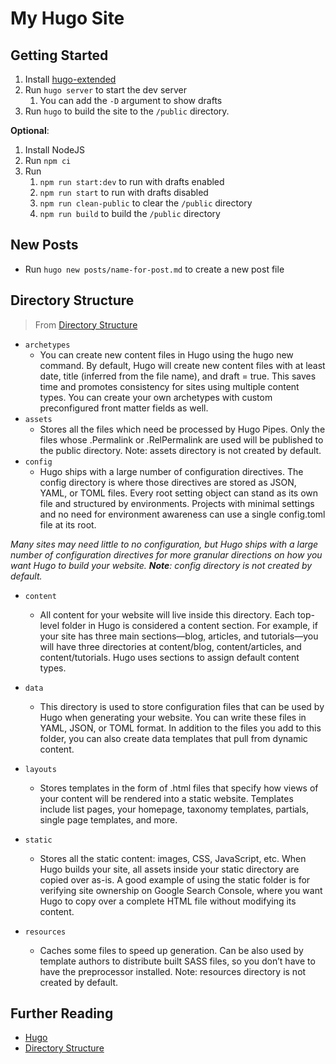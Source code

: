 # My Hugo Site

## Getting Started

1. Install [hugo-extended](https://gohugo.io/getting-started/installing)
2. Run `hugo server` to start the dev server
   1. You can add the `-D` argument to show drafts
3. Run `hugo` to build the site to the `/public` directory.

**Optional**:

1. Install NodeJS
2. Run `npm ci`
3. Run
   1. `npm run start:dev` to run with drafts enabled
   2. `npm run start` to run with drafts disabled
   3. `npm run clean-public` to clear the `/public` directory
   4. `npm run build` to build the `/public` directory

## New Posts

- Run `hugo new posts/name-for-post.md` to create a new post file

## Directory Structure

> From [Directory Structure](https://gohugo.io/getting-started/directory-structure/)

- `archetypes`
  - You can create new content files in Hugo using the hugo new command. By default, Hugo will create new content files with at least date, title (inferred from the file name), and draft = true. This saves time and promotes consistency for sites using multiple content types. You can create your own archetypes with custom preconfigured front matter fields as well.
- `assets`
    - Stores all the files which need be processed by Hugo Pipes. Only the files whose .Permalink or .RelPermalink are used will be published to the public directory. Note: assets directory is not created by default.
- `config`
    - Hugo ships with a large number of configuration directives. The config directory is where those directives are stored as JSON, YAML, or TOML files. Every root setting object can stand as its own file and structured by environments. Projects with minimal settings and no need for environment awareness can use a single config.toml file at its root.

_Many sites may need little to no configuration, but Hugo ships with a large number of configuration directives for more granular directions on how you want Hugo to build your website. **Note**: config directory is not created by default._

- `content`
    - All content for your website will live inside this directory. Each top-level folder in Hugo is considered a content section. For example, if your site has three main sections—blog, articles, and tutorials—you will have three directories at content/blog, content/articles, and content/tutorials. Hugo uses sections to assign default content types.
- `data`
    - This directory is used to store configuration files that can be used by Hugo when generating your website. You can write these files in YAML, JSON, or TOML format. In addition to the files you add to this folder, you can also create data templates that pull from dynamic content.
- `layouts`
    - Stores templates in the form of .html files that specify how views of your content will be rendered into a static website. Templates include list pages, your homepage, taxonomy templates, partials, single page templates, and more.
- `static`
    - Stores all the static content: images, CSS, JavaScript, etc. When Hugo builds your site, all assets inside your static directory are copied over as-is. A good example of using the static folder is for verifying site ownership on Google Search Console, where you want Hugo to copy over a complete HTML file without modifying its content.

- `resources`
    - Caches some files to speed up generation. Can be also used by template authors to distribute built SASS files, so you don’t have to have the preprocessor installed. Note: resources directory is not created by default.

## Further Reading

- [Hugo](https://gohugo.io/getting-started/quick-start/)
- [Directory Structure](https://gohugo.io/getting-started/directory-structure/)